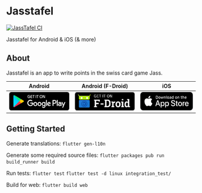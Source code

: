 # Jasstafel

[![JassTafel CI](https://github.com/simonste/jasstafel/actions/workflows/build.yml/badge.svg)](https://github.com/simonste/jasstafel/actions/workflows/build.yml)

Jasstafel for Android & iOS (& more)

## About

Jasstafel is an app to write points in the swiss card game Jass.

| Android | Android (F-Droid) | iOS |
|:-:|:-:|:-:|
| [<img src="assets/badges/google-play-badge.png" height="50">](https://play.google.com/store/apps/details?id=ch.simonste.jasstafel) | [<img src="assets/badges/f-droid-badge.png" height="50">](https://f-droid.org/en/packages/ch.simonste.jasstafel/) | [<img src="assets/badges/appstore-badge.png" height="50">](https://apps.apple.com/ch/app/schweizer-jasstafel/id1672847164) |

## Getting Started

Generate translations:
`flutter gen-l10n`

Generate some required source files:
`flutter packages pub run build_runner build`

Run tests:
`flutter test`
`flutter test -d linux integration_test/`

Build for web:
`flutter build web`

